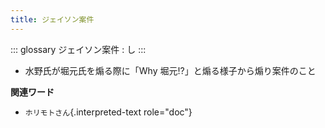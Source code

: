 ```yaml
---
title: ジェイソン案件
---
```


::: glossary
ジェイソン案件 : し
:::

-   水野氏が堀元氏を煽る際に「Why 堀元!?」と煽る様子から煽り案件のこと

**関連ワード**

-   `ホリモトさん`{.interpreted-text role="doc"}
